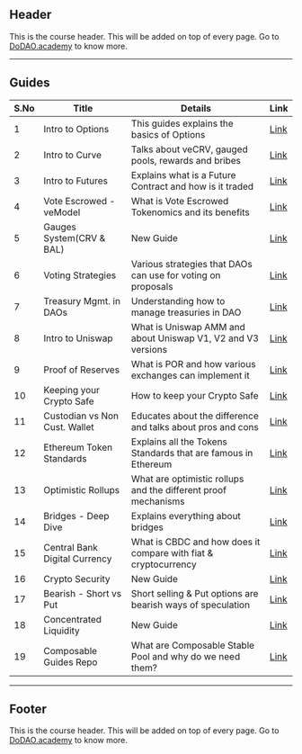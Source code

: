 ## Header
This is the course header. This will be added on top of every page. Go to [DoDAO.academy](https://www.dodao.academy) to know more.

---

## Guides

| S.No        | Title       |  Details  |  Link  |
| ----------- | ----------- |----------- | ----------- |
| 1      | Intro to Options | This guides explains the basics of Options |  [Link](generated/markdown/intro-to-options-dodao-academy.md) |
 | 2      | Intro to Curve | Talks about veCRV, gauged pools, rewards and bribes |  [Link](generated/markdown/intro-to-curve-dodao-academy.md) |
 | 3      | Intro to Futures | Explains what is a Future Contract and how is it traded |  [Link](generated/markdown/intro-to-futures-dodao-academy.md) |
 | 4      | Vote Escrowed - veModel | What is Vote Escrowed Tokenomics and its benefits |  [Link](generated/markdown/vemodel-vote-escrowed-dodao-academy.md) |
 | 5      | Gauges System(CRV & BAL) | New Guide |  [Link](generated/markdown/gauges-and-bribes-in-crv-and-bal-dodao-academy.md) |
 | 6      | Voting Strategies | Various strategies that DAOs can use for voting on proposals |  [Link](generated/markdown/voting-strategies-dodao-academy.md) |
 | 7      | Treasury Mgmt. in DAOs | Understanding how to manage treasuries in DAO |  [Link](generated/markdown/dao-treasury-dodao-academy.md) |
 | 8      | Intro to Uniswap | What is Uniswap AMM and about Uniswap V1, V2 and V3 versions |  [Link](generated/markdown/intro-to-uniswap-dodao-academy.md) |
 | 9      | Proof of Reserves | What is POR and how various exchanges can implement it |  [Link](generated/markdown/proof-of-reserves-dodao-academy.md) |
 | 10      | Keeping your Crypto Safe | How to keep your Crypto Safe |  [Link](generated/markdown/keeping-your-crypto-safe-dodao-academy.md) |
 | 11      | Custodian vs Non Cust. Wallet | Educates about the difference and talks about pros and cons |  [Link](generated/markdown/custodian-vs-non-cust-wallet-dodao-academy.md) |
 | 12      | Ethereum Token Standards | Explains all the Tokens Standards that are famous in Ethereum |  [Link](generated/markdown/ethereum-token-standards-dodao-academy.md) |
 | 13      | Optimistic Rollups | What are optimistic rollups and the different proof mechanisms |  [Link](generated/markdown/optimistic-rollups-dodao-academy.md) |
 | 14      | Bridges - Deep Dive | Explains everything about bridges |  [Link](generated/markdown/bridges-deep-dive-dodao-academy.md) |
 | 15      | Central Bank Digital Currency | What is CBDC and how does it compare with fiat & cryptocurrency |  [Link](generated/markdown/central-bank-digital-currency-dodao-academy.md) |
 | 16      | Crypto Security | New Guide |  [Link](generated/markdown/crypto-security-dodao-academy.md) |
 | 17      | Bearish - Short vs Put | Short selling & Put options are bearish ways of speculation |  [Link](generated/markdown/bearish-short-vs-put-dodao-academy.md) |
 | 18      | Concentrated Liquidity | New Guide |  [Link](generated/markdown/concentrated-liquidity-dodao-academy.md) |
 | 19      | Composable Guides Repo | What are Composable Stable Pool and why do we need them? |  [Link](generated/markdown/composable-stable-pools-dodao-academy.md) |

---
## Footer
This is the course header. This will be added on top of every page. Go to [DoDAO.academy](https://www.dodao.academy) to know more.
 